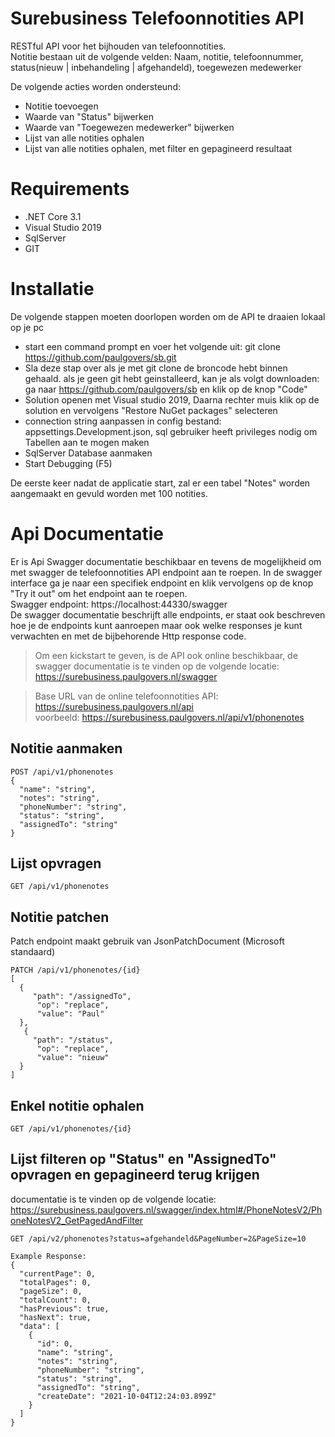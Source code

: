 # Surebusiness Telefoonnotities API
RESTful API voor het bijhouden van telefoonnotities.<br/>
Notitie bestaan uit de volgende velden: Naam, notitie, telefoonnummer, status(nieuw | inbehandeling | afgehandeld), toegewezen medewerker

De volgende acties worden ondersteund:
* Notitie toevoegen
* Waarde van "Status" bijwerken
* Waarde van "Toegewezen medewerker" bijwerken
* Lijst van alle notities ophalen
* Lijst van alle notities ophalen, met filter en gepagineerd resultaat

# Requirements
* .NET Core 3.1
* Visual Studio 2019
* SqlServer
* GIT

# Installatie
De volgende stappen moeten doorlopen worden om de API te draaien lokaal op je pc
* start een command prompt en voer het volgende uit: git clone https://github.com/paulgovers/sb.git
* Sla deze stap over als je met git clone de broncode hebt binnen gehaald. als je geen git hebt geinstalleerd, kan je als volgt downloaden: ga naar https://github.com/paulgovers/sb en klik op de knop "Code"
* Solution openen met Visual studio 2019, Daarna rechter muis klik op de solution en vervolgens "Restore NuGet packages" selecteren
* connection string aanpassen in config bestand: appsettings.Development.json, sql gebruiker heeft privileges nodig om Tabellen aan te mogen maken
* SqlServer Database aanmaken 
* Start Debugging (F5) 

De eerste keer nadat de applicatie start, zal er een tabel "Notes" worden aangemaakt en gevuld worden met 100 notities.

# Api Documentatie
Er is Api Swagger documentatie beschikbaar en tevens de mogelijkheid om met swagger de telefoonnotities API endpoint aan te roepen. In de swagger interface ga je naar een specifiek endpoint en klik vervolgens op de knop "Try it out" om het endpoint aan te roepen.
<br/>Swagger endpoint: https://localhost:44330/swagger
<br/>De swagger documentatie beschrijft alle endpoints, er staat ook beschreven hoe je de endpoints kunt aanroepen maar ook welke responses je kunt verwachten en met de bijbehorende Http response code.

>Om een kickstart te geven, is de API ook online beschikbaar, de swagger documentatie is te vinden op de volgende locatie:
> https://surebusiness.paulgovers.nl/swagger

> Base URL van de online telefoonnotities API:
> https://surebusiness.paulgovers.nl/api <br/>
> voorbeeld: https://surebusiness.paulgovers.nl/api/v1/phonenotes

## Notitie aanmaken
```code
POST /api/v1/phonenotes
{
  "name": "string",
  "notes": "string",
  "phoneNumber": "string",
  "status": "string",
  "assignedTo": "string"
}
```

## Lijst opvragen
```code
GET /api/v1/phonenotes
```


## Notitie patchen
Patch endpoint maakt gebruik van JsonPatchDocument (Microsoft standaard)
```code
PATCH /api/v1/phonenotes/{id}
[
  {
     "path": "/assignedTo",
      "op": "replace",
      "value": "Paul"
  },
   {
     "path": "/status",
      "op": "replace",
      "value": "nieuw"
  }
]
```

## Enkel notitie ophalen
```code
GET /api/v1/phonenotes/{id}
```

## Lijst filteren op "Status" en "AssignedTo" opvragen en gepagineerd terug krijgen
documentatie is te vinden op de volgende locatie: https://surebusiness.paulgovers.nl/swagger/index.html#/PhoneNotesV2/PhoneNotesV2_GetPagedAndFilter
```code
GET /api/v2/phonenotes?status=afgehandeld&PageNumber=2&PageSize=10

Example Response:
{
  "currentPage": 0,
  "totalPages": 0,
  "pageSize": 0,
  "totalCount": 0,
  "hasPrevious": true,
  "hasNext": true,
  "data": [
    {
      "id": 0,
      "name": "string",
      "notes": "string",
      "phoneNumber": "string",
      "status": "string",
      "assignedTo": "string",
      "createDate": "2021-10-04T12:24:03.899Z"
    }
  ]
}
```
